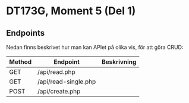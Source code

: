 # DT173G, Moment 5 (Del 1)


## Endpoints
Nedan finns beskrivet hur man kan APIet på olika vis, för att göra CRUD:

|Method  |Endpoint            |Beskrivning |
|--------|--------------------|------------|
|GET     |/api/read.php       |            |
|GET     |/api/read-single.php|            |
|POST    |/api/create.php     |            |
